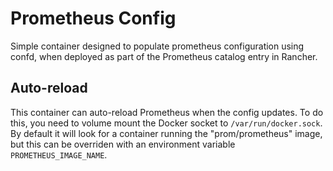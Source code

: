 # Prometheus Config

Simple container designed to populate prometheus configuration using confd, when deployed as part of the Prometheus catalog entry in Rancher.

## Auto-reload

This container can auto-reload Prometheus when the config updates. To do this, you need to volume mount the Docker socket to `/var/run/docker.sock`. By default it will look for a container running the "prom/prometheus" image, but this can be overriden with an environment variable `PROMETHEUS_IMAGE_NAME`.
